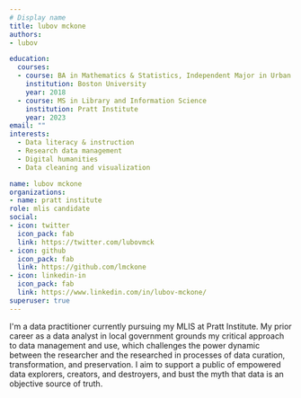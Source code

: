 ```yaml
---
# Display name
title: lubov mckone
authors:
- lubov

education:
  courses:
  - course: BA in Mathematics & Statistics, Independent Major in Urban Analytics & Engagement, Minor in Computer Science
    institution: Boston University
    year: 2018
  - course: MS in Library and Information Science
    institution: Pratt Institute
    year: 2023
email: ""
interests:
  - Data literacy & instruction
  - Research data management
  - Digital humanities
  - Data cleaning and visualization

name: lubov mckone
organizations:
- name: pratt institute
role: mlis candidate
social:
- icon: twitter
  icon_pack: fab
  link: https://twitter.com/lubovmck
- icon: github
  icon_pack: fab
  link: https://github.com/lmckone
- icon: linkedin-in
  icon_pack: fab
  link: https://www.linkedin.com/in/lubov-mckone/
superuser: true
---
```


I'm a data practitioner currently pursuing my MLIS at Pratt Institute.  My prior career as a data analyst in local government grounds my critical approach to data management and use, which challenges the power dynamic between the researcher and the researched in processes of data curation, transformation, and preservation. I aim to support a public of empowered data explorers, creators, and destroyers, and bust the myth that data is an objective source of truth.

